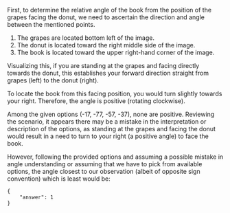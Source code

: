 First, to determine the relative angle of the book from the position of the grapes facing the donut, we need to ascertain the direction and angle between the mentioned points.

1. The grapes are located bottom left of the image.
2. The donut is located toward the right middle side of the image.
3. The book is located toward the upper right-hand corner of the image.

Visualizing this, if you are standing at the grapes and facing directly towards the donut, this establishes your forward direction straight from grapes (left) to the donut (right).

To locate the book from this facing position, you would turn slightly towards your right. Therefore, the angle is positive (rotating clockwise).

Among the given options (-17, -77, -57, -37), none are positive. Reviewing the scenario, it appears there may be a mistake in the interpretation or description of the options, as standing at the grapes and facing the donut would result in a need to turn to your right (a positive angle) to face the book.

However, following the provided options and assuming a possible mistake in angle understanding or assuming that we have to pick from available options, the angle closest to our observation (albeit of opposite sign convention) which is least would be:
```
{
    "answer": 1
}
```